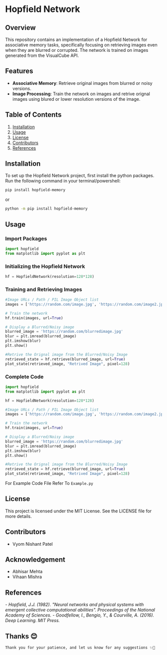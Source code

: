 # Hopfield Network

## Overview

This repository contains an implementation of a Hopfield Network for associative memory tasks, specifically focusing on retrieving images even when they are blurred or corrupted. The network is trained on images generated from the VisualCube API.

## Features

- **Associative Memory**: Retrieve original images from blurred or noisy versions.
- **Image Processing**: Train the network on images and retrive orignal images using blured or lower resolution versions of the image.

## Table of Contents

1. [Installation](#installation)
2. [Usage](#usage)
3. [License](#license)
4. [Contributors](#contributors)
5. [References](#references)


## Installation

To set up the Hopfield Network project, first install the python packages. Run the following command in your terminal/powershell:

```bash
pip install hopfield-memory
```
or
```bash
python -m pip install hopfield-memory
```


## Usage

### Import Packages

```python
import hopfield
from matplotlib import pyplot as plt
```

### Initializing the Hopfield Network

```python
hf = HopfieldNetwork(resolution=128*128)
```

### Training and Retrieving Images

```python
#Image URLs / Path / PIL Image Object list
images = ['https://random.com/image.jpg', 'https://random.com/image2.jpg']

# Train the network
hf.train(images, url=True)

# Display a Blurred/Noisy image
blurred_image = 'https://random.com/blurredimage.jpg'
blur = plt.imread(blurred_image)
plt.imshow(blur)
plt.show()

#Retrive the Orignal image from the Blurred/Noisy Image
retrieved_state = hf.retrieve(blurred_image, url=True)
plot_state(retrieved_image, "Retrived Image", pixel=128)
```

### Complete Code

```python
import hopfield
from matplotlib import pyplot as plt

hf = HopfieldNetwork(resolution=128*128)

#Image URLs / Path / PIL Image Object list
images = ['https://random.com/image.jpg', 'https://random.com/image2.jpg']

# Train the network
hf.train(images, url=True)

# Display a Blurred/Noisy image
blurred_image = 'https://random.com/blurredimage.jpg'
blur = plt.imread(blurred_image)
plt.imshow(blur)
plt.show()

#Retrive the Orignal image from the Blurred/Noisy Image
retrieved_state = hf.retrieve(blurred_image, url=True)
plot_state(retrieved_image, "Retrived Image", pixel=128)
```
For Example Code File Refer To ``Example.py``

## License

This project is licensed under the MIT License. See the LICENSE file for more details.

## Contributors

- Vyom Nishant Patel

## Acknowledgement

- Abhisar Mehta
- Vihaan Mishra  

## References

*- Hopfield, J.J. (1982). "Neural networks and physical systems with emergent collective computational abilities". *Proceedings of the National Academy of Sciences*.*
*- Goodfellow, I., Bengio, Y., & Courville, A. (2016). *Deep Learning*. MIT Press.*

## Thanks 😊

``
Thank you for your patience, and let us know for any suggestions ✨️🤗
``
